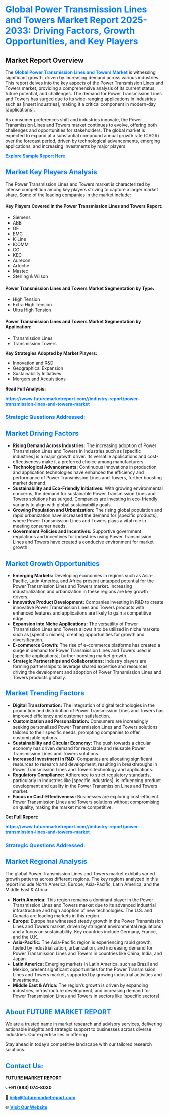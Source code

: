 <h1 style="color: #007BFF;">Global Power Transmission Lines and Towers Market Report 2025-2033: Driving Factors, Growth Opportunities, and Key Players</h1>

<section id="overview">
<h2>Market Report Overview</h2>
<p>The <a href="https://www.futuremarketreport.com//industry-report/power-transmission-lines-and-towers-market" style="color: #007BFF; text-decoration: none;"><strong>Global Power Transmission Lines and Towers Market</strong></a> is witnessing significant growth, driven by increasing demand across various industries. This report delves into the key aspects of the Power Transmission Lines and Towers market, providing a comprehensive analysis of its current status, future potential, and challenges. The demand for Power Transmission Lines and Towers has surged due to its wide-ranging applications in industries such as [insert industries], making it a critical component in modern-day [applications].</p>
<p>As consumer preferences shift and industries innovate, the Power Transmission Lines and Towers market continues to evolve, offering both challenges and opportunities for stakeholders. The global market is expected to expand at a substantial compound annual growth rate (CAGR) over the forecast period, driven by technological advancements, emerging applications, and increasing investments by major players.</p>
</section>

<section id="overview">
<p><a href="https://www.futuremarketreport.com//request-sample/reportId=61299" style="color: #007BFF; text-decoration: none;"><strong>Explore Sample Report Here</strong></a></p>
</section>

<section id="key-players">
<h2 style="color: #007BFF;">Market Key Players Analysis</h2>
<p>The Power Transmission Lines and Towers market is characterized by intense competition among key players striving to capture a larger market share. Some of the leading companies in the market include:</p>
<h4>Key Players Covered in the Power Transmission Lines and Towers Report:</h4>
<ul><li>Siemens</li><li>ABB</li><li>GE</li><li>EMC</li><li>K-Line</li><li>ICOMM</li><li>CG</li><li>KEC</li><li>Aurecon</li><li>Arteche</li><li>Mastec</li><li>Sterling &amp; Wilson</li></ul>
<h4>Power Transmission Lines and Towers Market Segmentation by Type:</h4>
<ul><li>High Tension</li><li>Extra High Tension</li><li>Ultra High Tension</li></ul>

<h4>Power Transmission Lines and Towers Market Segmentation by Application:</h4>
<ul><li>Transmission Lines</li><li>Transmission Towers</li></ul>
<p><strong>Key Strategies Adopted by Market Players:</strong></p>
<ul>
<li>Innovation and R&D</li>
<li>Geographical Expansion</li>
<li>Sustainability Initiatives</li>
<li>Mergers and Acquisitions</li>
</ul>
</section>

<section>
<p><strong>Read Full Analysis: </strong></p><a href="https://www.futuremarketreport.com//industry-report/power-transmission-lines-and-towers-market" style="color: #007BFF; text-decoration: none;"><strong>https://www.futuremarketreport.com//industry-report/power-transmission-lines-and-towers-market</strong></a>
<h3 style="color: #007BFF;">Strategic Questions Addressed:</h3>
</section>

<section id="driving-factors">
<h2 style="color: #007BFF;">Market Driving Factors</h2>
<ul>
<li><strong>Rising Demand Across Industries:</strong> The increasing adoption of Power Transmission Lines and Towers in industries such as [specific industries] is a major growth driver. Its versatile applications and cost-effectiveness make it a preferred choice among manufacturers.</li>
<li><strong>Technological Advancements:</strong> Continuous innovations in production and application technologies have enhanced the efficiency and performance of Power Transmission Lines and Towers, further boosting market demand.</li>
<li><strong>Sustainability and Eco-Friendly Initiatives:</strong> With growing environmental concerns, the demand for sustainable Power Transmission Lines and Towers solutions has surged. Companies are investing in eco-friendly variants to align with global sustainability goals.</li>
<li><strong>Growing Population and Urbanization:</strong> The rising global population and rapid urbanization have increased the demand for [specific products], where Power Transmission Lines and Towers plays a vital role in meeting consumer needs.</li>
<li><strong>Government Policies and Incentives:</strong> Supportive government regulations and incentives for industries using Power Transmission Lines and Towers have created a conducive environment for market growth.</li>
</ul>
</section>

<section id="growth-opportunities">
<h2 style="color: #007BFF;">Market Growth Opportunities</h2>
<ul>
<li><strong>Emerging Markets:</strong> Developing economies in regions such as Asia-Pacific, Latin America, and Africa present untapped potential for the Power Transmission Lines and Towers market. Increasing industrialization and urbanization in these regions are key growth drivers.</li>
<li><strong>Innovative Product Development:</strong> Companies investing in R&D to create innovative Power Transmission Lines and Towers products with enhanced features and applications are likely to gain a competitive edge.</li>
<li><strong>Expansion into Niche Applications:</strong> The versatility of Power Transmission Lines and Towers allows it to be utilized in niche markets such as [specific niches], creating opportunities for growth and diversification.</li>
<li><strong>E-commerce Growth:</strong> The rise of e-commerce platforms has created a surge in demand for Power Transmission Lines and Towers used in [specific applications], further boosting market growth.</li>
<li><strong>Strategic Partnerships and Collaborations:</strong> Industry players are forming partnerships to leverage shared expertise and resources, driving the development and adoption of Power Transmission Lines and Towers products globally.</li>
</ul>
</section>

<section id="trending-factors">
<h2 style="color: #007BFF;">Market Trending Factors</h2>
<ul>
<li><strong>Digital Transformation:</strong> The integration of digital technologies in the production and distribution of Power Transmission Lines and Towers has improved efficiency and customer satisfaction.</li>
<li><strong>Customization and Personalization:</strong> Consumers are increasingly seeking personalized Power Transmission Lines and Towers solutions tailored to their specific needs, prompting companies to offer customizable options.</li>
<li><strong>Sustainability and Circular Economy:</strong> The push towards a circular economy has driven demand for recyclable and reusable Power Transmission Lines and Towers solutions.</li>
<li><strong>Increased Investment in R&D:</strong> Companies are allocating significant resources to research and development, resulting in breakthroughs in Power Transmission Lines and Towers technology and applications.</li>
<li><strong>Regulatory Compliance:</strong> Adherence to strict regulatory standards, particularly in industries like [specific industries], is influencing product development and quality in the Power Transmission Lines and Towers market.</li>
<li><strong>Focus on Cost-Effectiveness:</strong> Businesses are exploring cost-efficient Power Transmission Lines and Towers solutions without compromising on quality, making the market more competitive.</li>
</ul>
</section>

<section>
<p><strong>Get Full Report: </strong></p><a href="https://www.futuremarketreport.com//industry-report/power-transmission-lines-and-towers-market" style="color: #007BFF; text-decoration: none;"><strong>https://www.futuremarketreport.com//industry-report/power-transmission-lines-and-towers-market</strong></a>
<h3 style="color: #007BFF;">Strategic Questions Addressed:</h3>
</section>


<section id="regional-analysis">
<h2 style="color: #007BFF;">Market Regional Analysis</h2>
<p>The global Power Transmission Lines and Towers market exhibits varied growth patterns across different regions. The key regions analyzed in this report include North America, Europe, Asia-Pacific, Latin America, and the Middle East & Africa:</p>
<ul>
<li><strong>North America:</strong> This region remains a dominant player in the Power Transmission Lines and Towers market due to its advanced industrial infrastructure and high adoption of new technologies. The U.S. and Canada are leading markets in this region.</li>
<li><strong>Europe:</strong> Europe has witnessed steady growth in the Power Transmission Lines and Towers market, driven by stringent environmental regulations and a focus on sustainability. Key countries include Germany, France, and the U.K.</li>
<li><strong>Asia-Pacific:</strong> The Asia-Pacific region is experiencing rapid growth, fueled by industrialization, urbanization, and increasing demand for Power Transmission Lines and Towers in countries like China, India, and Japan.</li>
<li><strong>Latin America:</strong> Emerging markets in Latin America, such as Brazil and Mexico, present significant opportunities for the Power Transmission Lines and Towers market, supported by growing industrial activities and investments.</li>
<li><strong>Middle East & Africa:</strong> The region’s growth is driven by expanding industries, infrastructure development, and increasing demand for Power Transmission Lines and Towers in sectors like [specific sectors].</li>
</ul>
</section>

<footer>
<h2 style="color: #007BFF;">About FUTURE MARKET REPORT</h2>
<p>We are a trusted name in market research and advisory services, delivering actionable insights and strategic support to businesses across diverse industries. Our expertise lies in offering:</p>

<p>Stay ahead in today’s competitive landscape with our tailored research solutions.</p>

<h2 style="color: #007BFF;">Contact Us:</h2>
<p><strong>FUTURE MARKET REPORT</strong></p>
<p>📞 <strong>+91 (883) 074-8030</strong></p>
<p>📧 <strong><a href="mailto:help@futuremarketreport.com" style="color: #007BFF;">help@futuremarketreport.com</a></strong></p>
<p>🌐 <strong><a href="https://www.futuremarketreport.com/" style="color: #007BFF;">Visit Our Website</a></strong></p>
</footer>